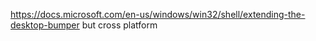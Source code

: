 https://docs.microsoft.com/en-us/windows/win32/shell/extending-the-desktop-bumper
but cross platform
